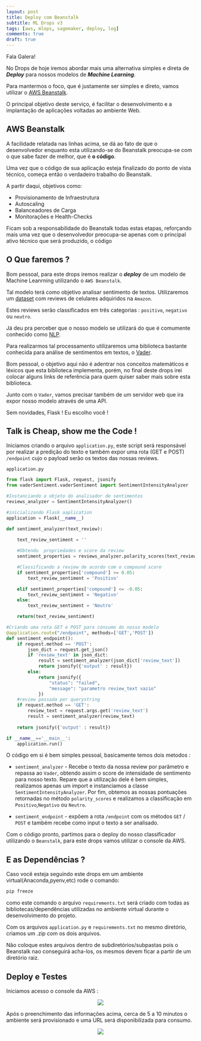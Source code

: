 ```yaml
---
layout: post
title: Deploy com Beanstalk
subtitle: ML Drops v3
tags: [aws, mlops, sagemaker, deploy, log]
comments: true
draft: true
---
```


Fala Galera!

No Drops de hoje iremos abordar mais uma alternativa simples e direta de ***Deploy*** para nossos modelos de ***Machine Learning***.

Para mantermos o foco, que é justamente ser simples e direto, vamos utilizar o [AWS Beanstalk](https://aws.amazon.com/pt/elasticbeanstalk/). 

O principal objetivo deste serviço, é facilitar o desenvolvimento e a implantação de aplicações voltadas ao ambiente Web.

## AWS Beanstalk

A facilidade relatada nas linhas acima, se dá ao fato de que o desenvolvedor enquanto esta utilizando-se do Beanstalk preocupa-se com o que sabe fazer de melhor, que é **o código**.

Uma vez que o código de sua aplicação esteja finalizado do ponto de vista técnico, começa então o verdadeiro trabalho do Beanstalk.

A partir daqui, objetivos como:

* Provisionamento de Infraestrutura
* Autoscaling
* Balanceadores de Carga
* Monitorações e Health-Checks

Ficam sob a responsabilidade do Beanstalk todas estas etapas, reforçando mais uma vez que o desenvolvedor preocupa-se apenas com o principal ativo técnico que será produzido, o código

## O Que faremos ?

Bom pessoal, para este drops iremos realizar o ***deploy*** de um modelo de Machine Leanrning utilizando o `AWS Beanstalk`.

Tal modelo terá como objetivo analisar sentimento de textos. Utilizaremos um [dataset](https://www.kaggle.com/grikomsn/amazon-cell-phones-reviews) com reviews de celulares adquiridos na `Amazon`.

Estes reviews serão classificados em três categorias : `positivo`, `negativo` ou `neutro`.

Já deu pra perceber que o nosso modelo se utilizará do que é comumente conhecido como [NLP](https://pt.wikipedia.o.rg/wiki/Processamento_de_linguagem_natural).

Para realizarmos tal processamento utilizaremos uma biblioteca bastante conhecida para análise de sentimentos em textos, o [Vader](https://pypi.org/project/vaderSentiment/).

Bom pessoal, o objetivo aqui não é adentrar nos conceitos matemáticos e léxicos que esta biblioteca implementa, porém, no final deste drops irei colocar alguns links de referência para quem quiser saber mais sobre esta biblioteca.

Junto com o `Vader`, vamos precisar também de um servidor web que ira expor nosso modelo através de uma API.

Sem novidades, Flask ! Eu escolho você !

## Talk is Cheap, show me the Code !

Iniciamos criando o arquivo `application.py`, este script será responsável por realizar a predição do texto e também expor uma rota (GET e POST) `/endpoint` cujo o payload serão os textos das nossas reviews.

`application.py`
```python
from flask import Flask, request, jsonify
from vaderSentiment.vaderSentiment import SentimentIntensityAnalyzer

#Instanciando o objeto do analisador de sentimentos
reviews_analyzer = SentimentIntensityAnalyzer()

#inicializando Flask aaplication
application = Flask(__name__)

def sentiment_analyzer(text_review):
    
    text_review_sentiment = ''

    #Obtendo  propriedades e score da review
    sentiment_properties = reviews_analyzer.polarity_scores(text_review)

    #Classificando a review de acordo com o compound score
    if sentiment_properties['compound'] >= 0.05:
        text_review_sentiment = 'Positivo'

    elif sentiment_properties['compound'] <= -0.05:
        text_review_sentiment = 'Negativo'
    else:
        text_review_sentiment = 'Neutro'

    return(text_review_sentiment)

#Criando uma rota GET e POST para consumo do nosso modelo
@application.route("/endpoint", methods=['GET','POST'])
def sentiment_endpoint():
    if request.method == 'POST':
        json_dict = request.get_json()
        if 'review_text' in json_dict:
            result = sentiment_analyzer(json_dict['review_text'])
            return jsonify({'output' : result})
        else:
            return jsonify({
                "status": "failed",
                "message": "parametro review_text vazio"
            })
    #review passada por querystring
    if request.method == 'GET':
        review_text = request.args.get('review_text')
        result = sentiment_analyzer(review_text)
    
    return jsonify({'output' : result})

if __name__=='__main__':
    application.run()

```

O código em si é bem simples pessoal, basicamente temos dois metodos :

* `sentiment_analyzer` - Recebe o texto da nossa review por parâmetro e repassa ao `Vader`, obtendo assim o score de intensidade de sentimento para nosso texto. Repare que a utilização dele é bem simples, realizamos apenas um import e instanciamos a classe `SentimentIntensityAnalyzer`. Por fim, obtemos as nossas pontuações retornadas no método `polarity_scores` e realizamos a classificação em `Positivo`,`Negativo` ou `Neutro`.

* `sentiment_endpoint` - expõem a rota `/endpoint` com os métodos `GET` / `POST` e também recebe como input o texto a ser analisado.

Com o código pronto, partimos para o deploy do nosso classificador utilizando o `Beanstalk`, para este drops vamos utilizar o console da AWS.

## E as Dependências ?

Caso você esteja seguindo este drops em um ambiente virtual(Anaconda,pyenv,etc) rode o comando:
```bash
pip freeze
```
como este comando o arquivo `requirements.txt` será criado com todas as bibliotecas/dependências utilizadas no ambiente virtual durante o desenvolvimento do projeto.

Com os arquivos `application.py` e `requirements.txt` no mesmo diretório, criamos um .zip com os dois arquivos.

Não coloque estes arquivos dentro de subdiretórios/subpastas pois o Beanstalk nao conseguirá acha-los, os mesmos devem ficar a partir de um diretório raiz.

## Deploy e Testes

Iniciamos acesso o console da AWS :
<p style="text-align: center"><img src="https://i.imgur.com/HU8XZBk.jpg"></p>

Após o preenchimento das informações acima, cerca de 5 a 10 minutos o ambiente será provisionado e uma URL será disponibilizada para consumo.

<p style="text-align: center"><img src="https://i.imgur.com/LJb4RnN.png"></p>

